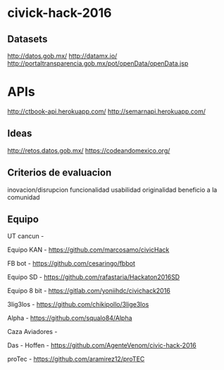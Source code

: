 # civick-hack-2016

## Datasets

http://datos.gob.mx/
http://datamx.io/
http://portaltransparencia.gob.mx/pot/openData/openData.jsp

# APIs
http://ctbook-api.herokuapp.com/
http://semarnapi.herokuapp.com/

## Ideas

http://retos.datos.gob.mx/
https://codeandomexico.org/


## Criterios de evaluacion
inovacion/disrupcion	funcionalidad	usabilidad	originalidad	beneficio a la comunidad

## Equipo

UT cancun - 

Equipo KAN  -   https://github.com/marcosamo/civicHack

FB bot - https://github.com/cesaringo/fbbot

Equipo SD - https://github.com/rafastaria/Hackaton2016SD

Equipo 8 bit - https://gitlab.com/yoniihdc/civichack2016

3lig3los - https://github.com/chikipollo/3lige3los

Alpha - https://github.com/squalo84/Alpha

Caza Aviadores - 	

Das - Hoffen - https://github.com/AgenteVenom/civic-hack-2016

proTec - https://github.com/aramirez12/proTEC